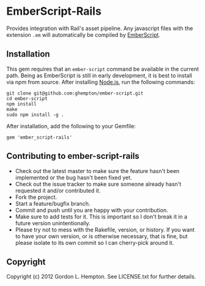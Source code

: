 # EmberScript-Rails

Provides integration with Rail's asset pipeline. Any javascript files with the extension `.em` will automatically be compiled by [EmberScript](https://github.com/ghempton/ember-script).

## Installation

This gem requires that an `ember-script` command be available in the current path. Being as EmberScript is still in early development, it is best to install via npm from source. After installing [Node.js](http://nodejs.org/), run the following commands:

```
git clone git@github.com:ghempton/ember-script.git
cd ember-script
npm install
make
sudo npm install -g .
```

After installation, add the following to your Gemfile:

```
gem 'ember_script-rails'
```

## Contributing to ember-script-rails
 
* Check out the latest master to make sure the feature hasn't been implemented or the bug hasn't been fixed yet.
* Check out the issue tracker to make sure someone already hasn't requested it and/or contributed it.
* Fork the project.
* Start a feature/bugfix branch.
* Commit and push until you are happy with your contribution.
* Make sure to add tests for it. This is important so I don't break it in a future version unintentionally.
* Please try not to mess with the Rakefile, version, or history. If you want to have your own version, or is otherwise necessary, that is fine, but please isolate to its own commit so I can cherry-pick around it.

## Copyright

Copyright (c) 2012 Gordon L. Hempton. See LICENSE.txt for
further details.

